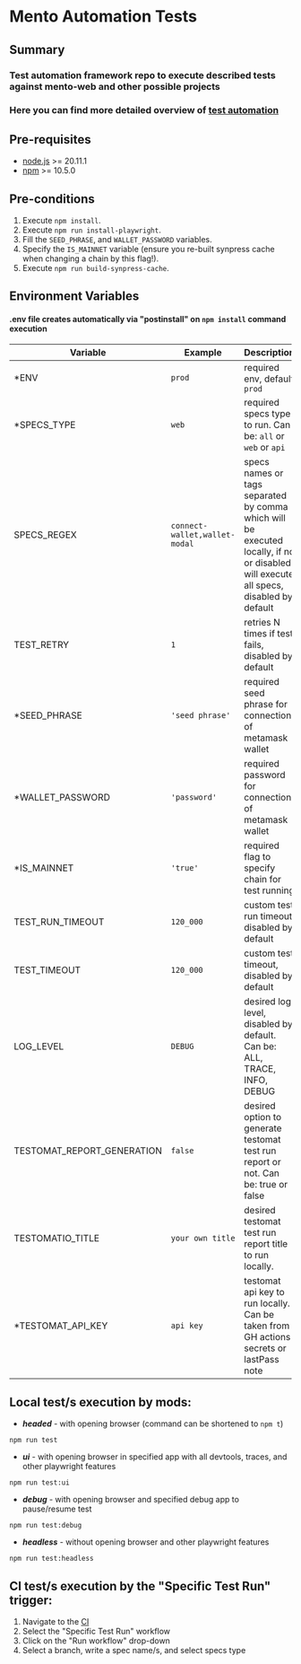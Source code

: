 # Mento Automation Tests

## Summary

### Test automation framework repo to execute described tests against mento-web and other possible projects

### Here you can find more detailed overview of [test automation](https://www.notion.so/mentolabs/Test-Automation-12da2148cc5c8010bae9cf8150e5c13f)

## Pre-requisites

- [node.js](https://nodejs.org/en) >= 20.11.1
- [npm](https://nodejs.org/en) >= 10.5.0

## Pre-conditions

1. Execute `npm install`.
2. Execute `npm run install-playwright`.
3. Fill the `SEED_PHRASE`, and `WALLET_PASSWORD` variables.
4. Specify the `IS_MAINNET` variable (ensure you re-built synpress cache when changing a chain by this flag!).
5. Execute `npm run build-synpress-cache`.

## Environment Variables

#### .env file creates automatically via "postinstall" on `npm install` command execution

| Variable                   | Example                       | Description                                                                                                                          |
| -------------------------- | ----------------------------- | ------------------------------------------------------------------------------------------------------------------------------------ |
| \*ENV                      | `prod`                        | required env, default `prod`                                                                                                         |
| \*SPECS_TYPE               | `web`                         | required specs type to run. Can be: `all` or `web` or `api`                                                                          |
| SPECS_REGEX                | `connect-wallet,wallet-modal` | specs names or tags separated by comma which will be executed locally, if no or disabled will execute all specs, disabled by default |
| TEST_RETRY                 | `1`                           | retries N times if test fails, disabled by default                                                                                   |
| \*SEED_PHRASE              | `'seed phrase'`               | required seed phrase for connection of metamask wallet                                                                               |
| \*WALLET_PASSWORD          | `'password'`                  | required password for connection of metamask wallet                                                                                  |
| \*IS_MAINNET               | `'true'`                      | required flag to specify chain for test running                                                                                      |
| TEST_RUN_TIMEOUT           | `120_000`                     | custom test run timeout, disabled by default                                                                                         |
| TEST_TIMEOUT               | `120_000`                     | custom test timeout, disabled by default                                                                                             |
| LOG_LEVEL                  | `DEBUG`                       | desired log level, disabled by default. Can be: ALL, TRACE, INFO, DEBUG                                                              |
| TESTOMAT_REPORT_GENERATION | `false`                       | desired option to generate testomat test run report or not. Can be: true or false                                                    |
| TESTOMATIO_TITLE           | `your own title`              | desired testomat test run report title to run locally.                                                                               |
| \*TESTOMAT_API_KEY         | `api key`                     | testomat api key to run locally. Can be taken from GH actions secrets or lastPass note                                               |

## Local test/s execution by mods:

- _**headed**_ - with opening browser (command can be shortened to `npm t`)

`npm run test`

- _**ui**_ - with opening browser in specified app with all devtools, traces, and other playwright features

`npm run test:ui`

- _**debug**_ - with opening browser and specified debug app to pause/resume test

`npm run test:debug`

- _**headless**_ - without opening browser and other playwright features

`npm run test:headless`

## CI test/s execution by the "Specific Test Run" trigger:

1. Navigate to the [CI](https://github.com/mento-protocol/mento-automation-tests/actions)
2. Select the "Specific Test Run" workflow
3. Click on the "Run workflow" drop-down
4. Select a branch, write a spec name/s, and select specs type
